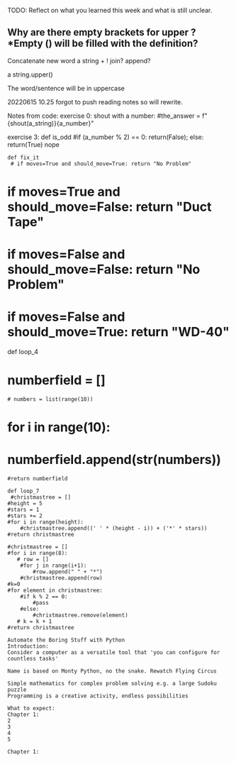 TODO: Reflect on what you learned this week and what is still unclear.

Why are there empty brackets for upper ?
*Empty () will be filled with the definition?
-
Concatenate new word
a string + !
join?
append?

a string.upper()

The word/sentence will be in uppercase 

   20220615 10.25 forgot to push reading notes so will rewrite.

   Notes from code:
   exercise 0:
   shout with a number:
   #the_answer = f"{shout(a_string)}{a_number}"

   exercise 3:
   def is_odd
    #if (a_number % 2) == 0: return(False); else: return(True) nope

    def fix_it
     # if moves=True and should_move=True: return "No Problem"
   # if moves=True and should_move=False: return "Duct Tape"
   # if moves=False and should_move=False: return "No Problem"
   # if moves=False and should_move=True: return "WD-40"

   def loop_4
   #  numberfield = []
    # numbers = list(range(10))
   # for i in range(10):
   #     numberfield.append(str(numbers))
    
    #return numberfield

    def loop_7
     #christmastree = []
    #height = 5
    #stars = 1
    #stars += 2
    #for i in range(height):
        #christmastree.append((' ' * (height - i)) + ('*' * stars))
    #return christmastree
    
    #christmastree = []
    #for i in range(8):
       # row = []
        #for j in range(i+1):
            #row.append(" " + "*")
        #christmastree.append(row)
    #k=0
    #for element in christmastree:
        #if k % 2 == 0:
            #pass
        #else:
            #christmastree.remove(element)
       # k = k + 1
    #return christmastree

    Automate the Boring Stuff with Python
    Introduction:
    Consider a computer as a versatile tool that 'you can configure for countless tasks'

    Name is based on Monty Python, no the snake. Rewatch Flying Circus

    Simple mathematics for complex problem solving e.g. a large Sudoku puzzle
    Programming is a creative activity, endless possibilities

    What to expect:
    Chapter 1:
    2
    3
    4
    5

    Chapter 1:
    